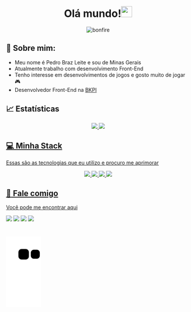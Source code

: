 <h1 align='center'>Olá mundo!<img src="https://media.giphy.com/media/hvRJCLFzcasrR4ia7z/giphy.gif" width="30px" height="30px"></h1>

<div align='center'>
    
  ![bonfire](https://user-images.githubusercontent.com/50267170/161887790-ac9e88f5-b9b5-47e5-88e9-73749af4732d.gif)
  
</div>


## 🙍‍ Sobre mim:

- Meu nome é Pedro Braz Leite e sou de Minas Gerais
- Atualmente trabalho com desenvolvimento Front-End
- Tenho interesse em desenvolvimentos de jogos e gosto muito de jogar 🎮
- Desenvolvedor Front-End na [BKPI](https://www.bkpi.io)

## 📈 Estatísticas

<div align="center">
  <a href="https://github.com/PedroBrazLeite">
  <img height="180em" src="https://github-readme-stats.vercel.app/api/top-langs/?username=PedroBrazLeite&layout=compact&langs_count=7&theme=react&hide_border=true"/>
  <img height="180em" src="https://github-readme-stats.vercel.app/api?username=PedroBrazLeite&show_icons=true&theme=react&include_all_commits=true&count_private=true&hide_border=true"/>
</div>

  ## 💻 Minha Stack
 Essas são as tecnologias que eu utilizo e procuro me aprimorar

<div align="center">
 <img src="https://media3.giphy.com/media/ln7z2eWriiQAllfVcn/200w.webp" width="100">      
 <img src="https://i.giphy.com/media/eNAsjO55tPbgaor7ma/200w.webp" width="100">      
 <img src="https://i.giphy.com/media/KzJkzjggfGN5Py6nkT/200.webp" width="100">      
 <img src="https://i.giphy.com/media/IdyAQJVN2kVPNUrojM/200.webp" width="100">      
</div>

 ## :speech_balloon: Fale comigo
  
Você pode me encontrar aqui
  
<div> 
    <a href="https://twitter.com/pedrobrazleite" target="_blank"><img src="https://img.shields.io/badge/Twitter-2CA5E0?style=for-the-badge&logo=twitter&logoColor=white" target="_blank"></a> 
  <a href="https://www.instagram.com/pedrobrazleite" target="_blank"><img src="https://img.shields.io/badge/-Instagram-%23E4405F?style=for-the-badge&logo=instagram&logoColor=white" target="_blank"></a>
  <a href = "mailto:pedrobrazleite@gmail.com"><img src="https://img.shields.io/badge/-Gmail-%23333?style=for-the-badge&logo=gmail&logoColor=white" target="_blank"></a>
  <a href="https://www.linkedin.com/in/pedro-leite-9348ab192" target="_blank"><img src="https://img.shields.io/badge/-LinkedIn-%230077B5?style=for-the-badge&logo=linkedin&logoColor=white" target="_blank"></a> 
</div>
  
  #
  
  ![Snake animation](https://github.com/PedroBrazLeite/PedroBrazLeite/blob/output/github-contribution-grid-snake.svg)
